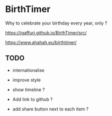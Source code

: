 # BirthTimer

Why to celebrate your birthday every year, only ?

https://jgaffuri.github.io/BirthTimer/src/

https://www.ahahah.eu/birthtimer/

## TODO

- internationalise
- improve style

- show timeline ?
- Add link to github ?
- add share button next to each item ?

